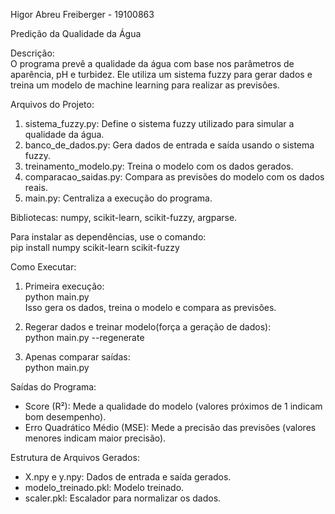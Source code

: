 Higor Abreu Freiberger - 19100863

Predição da Qualidade da Água

Descrição:  
O programa prevê a qualidade da água com base nos parâmetros de aparência, pH e turbidez. Ele utiliza um sistema fuzzy para gerar dados e treina um modelo de machine learning para realizar as previsões.

Arquivos do Projeto:  
1. sistema_fuzzy.py: Define o sistema fuzzy utilizado para simular a qualidade da água.  
2. banco_de_dados.py: Gera dados de entrada e saída usando o sistema fuzzy.  
3. treinamento_modelo.py: Treina o modelo com os dados gerados.  
4. comparacao_saidas.py: Compara as previsões do modelo com os dados reais.  
5. main.py: Centraliza a execução do programa.

Bibliotecas: numpy, scikit-learn, scikit-fuzzy, argparse.  

Para instalar as dependências, use o comando:  
pip install numpy scikit-learn scikit-fuzzy

Como Executar:  
1. Primeira execução:  
   python main.py  
   Isso gera os dados, treina o modelo e compara as previsões.

2. Regerar dados e treinar modelo(força a geração de dados):  
   python main.py --regenerate  

3. Apenas comparar saídas:  
   python main.py  

Saídas do Programa:  
- Score (R²): Mede a qualidade do modelo (valores próximos de 1 indicam bom desempenho).  
- Erro Quadrático Médio (MSE): Mede a precisão das previsões (valores menores indicam maior precisão).  

Estrutura de Arquivos Gerados:  
- X.npy e y.npy: Dados de entrada e saída gerados.  
- modelo_treinado.pkl: Modelo treinado.  
- scaler.pkl: Escalador para normalizar os dados.